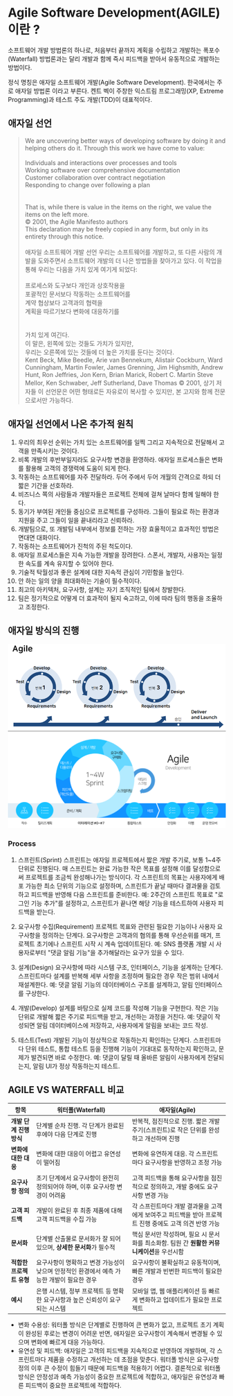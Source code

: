 # Agile Software Development(AGILE)이란 ?

소프트웨어 개발 방법론의 하나로, 처음부터 끝까지 계획을 수립하고 개발하는 폭포수(Waterfall) 방법론과는 달리 개발과 함께 즉시 피드백을 받아서 유동적으로 개발하는 방법이다.

정식 명칭은 애자일 소프트웨어 개발(Agile Software Development). 한국에서는 주로 애자일 방법론 이라고 부른다. 켄트 벡이 주창한 익스트림 프로그래밍(XP, Extreme Programming)과 테스트 주도 개발(TDD)이 대표적이다.

## 애자일 선언

> We are uncovering better ways of developing software by doing it and helping others do it.
Through this work we have come to value:
<br><br>
 Individuals and interactions over processes and tools <br>
Working software over comprehensive documentation <br>
Customer collaboration over contract negotiation <br>
Responding to change over following a plan <br>
<br><br>
That is, while there is value in the items on the right, we value the items on the left more.<br>
© 2001, the Agile Manifesto authors <br>
This declaration may be freely copied in any form, but only in its entirety through this notice.
<br><br>
애자일 소프트웨어 개발 선언
우리는 소프트웨어를 개발하고, 또 다른 사람의 개발을 도와주면서 소프트웨어 개발의 더 나은 방법들을 찾아가고 있다.
이 작업을 통해 우리는 다음을 가치 있게 여기게 되었다:
<br><br>
프로세스와 도구보다 개인과 상호작용을 <br>
포괄적인 문서보다 작동하는 소프트웨어를 <br>
계약 협상보다 고객과의 협력을 <br>
계획을 따르기보다 변화에 대응하기를 <br>
<br><br>
가치 있게 여긴다.<br>
이 말은, 왼쪽에 있는 것들도 가치가 있지만,<br>
우리는 오른쪽에 있는 것들에 더 높은 가치를 둔다는 것이다. <br>
Kent Beck, Mike Beedle, Arie van Bennekum, Alistair Cockburn, Ward Cunningham, Martin Fowler,
James Grenning, Jim Highsmith, Andrew Hunt, Ron Jeffries, Jon Kern, Brian Marick, Robert C. Martin
Steve Mellor, Ken Schwaber, Jeff Sutherland, Dave Thomas
© 2001, 상기 저자들
이 선언문은 어떤 형태로든 자유로이 복사할 수 있지만, 본 고지와 함께 전문으로서만 가능하다.

## 애자일 선언에서 나온 추가적 원칙

1. 우리의 최우선 순위는 가치 있는 소프트웨어를 일찍 그리고 지속적으로 전달해서 고객을 만족시키는 것이다.
2. 비록 개발의 후반부일지라도 요구사항 변경을 환영하라. 애자일 프로세스들은 변화를 활용해 고객의 경쟁력에 도움이 되게 한다.
3. 작동하는 소프트웨어를 자주 전달하라. 두어 주에서 두어 개월의 간격으로 하되 더 짧은 기간을 선호하라.
4. 비즈니스 쪽의 사람들과 개발자들은 프로젝트 전체에 걸쳐 날마다 함께 일해야 한다.
5. 동기가 부여된 개인들 중심으로 프로젝트를 구성하라. 그들이 필요로 하는 환경과 지원을 주고 그들이 일을 끝내리라고 신뢰하라.
6. 개발팀으로, 또 개발팀 내부에서 정보를 전하는 가장 효율적이고 효과적인 방법은 면대면 대화이다.
7. 작동하는 소프트웨어가 진척의 주된 척도이다.
8. 애자일 프로세스들은 지속 가능한 개발을 장려한다. 스폰서, 개발자, 사용자는 일정한 속도를 계속 유지할 수 있어야 한다.
9. 기술적 탁월성과 좋은 설계에 대한 지속적 관심이 기민함을 높인다.
10. 안 하는 일의 양을 최대화하는 기술이 필수적이다.
11. 최고의 아키텍처, 요구사항, 설계는 자기 조직적인 팀에서 창발한다.
12. 팀은 정기적으로 어떻게 더 효과적이 될지 숙고하고, 이에 따라 팀의 행동을 조율하고 조정한다.

## 애자일 방식의 진행

![Agile1](images/Agile1.png)
![Agile2](images/Agile2.png)

### Process

1. 스프린트(Sprint)
스프린트는 애자일 프로젝트에서 짧은 개발 주기로, 보통 1~4주 단위로 진행된다.
매 스프린트는 완료 가능한 작은 목표를 설정해 이를 달성함으로써 프로젝트를 조금씩 완성해나가는 방식이다.
각 스프린트의 목표는 사용자에게 배포 가능한 최소 단위의 기능으로 설정하며, 스프린트가 끝날 때마다 결과물을 검토하고 피드백을 반영해 다음 스프린트를 준비한다.
예: 2주간의 스프린트 목표로 "로그인 기능 추가"를 설정하고, 스프린트가 끝나면 해당 기능을 테스트하여 사용자 피드백을 받는다.

2. 요구사항 수집(Requirement)
프로젝트 목표와 관련된 필요한 기능이나 사용자 요구사항을 정의하는 단계다.
요구사항은 고객과의 협의를 통해 우선순위를 매겨, 프로젝트 초기에나 스프린트 시작 시 계속 업데이트된다.
예: SNS 플랫폼 개발 시 사용자로부터 "댓글 알림 기능"을 추가해달라는 요구가 있을 수 있다.

3. 설계(Design)
요구사항에 따라 시스템 구조, 인터페이스, 기능을 설계하는 단계다.
스프린트마다 설계를 반복해 세부 사항을 조정하며 필요한 경우 작은 범위 내에서 재설계한다.
예: 댓글 알림 기능의 데이터베이스 구조를 설계하고, 알림 인터페이스를 구상한다.

4. 개발(Develop)
설계를 바탕으로 실제 코드를 작성해 기능을 구현한다.
작은 기능 단위로 개발해 짧은 주기로 피드백을 받고, 개선하는 과정을 거친다.
예: 댓글이 작성되면 알림 데이터베이스에 저장하고, 사용자에게 알림을 보내는 코드 작성.

5. 테스트(Test)
개발된 기능이 정상적으로 작동하는지 확인하는 단계다.
스프린트마다 단위 테스트, 통합 테스트 등을 진행해 기능이 기대대로 동작하는지 확인하고, 문제가 발견되면 바로 수정한다.
예: 댓글이 달릴 때 올바른 알림이 사용자에게 전달되는지, 알림 UI가 정상 작동하는지 테스트.


## AGILE VS WATERFALL 비교

| **항목**               | **워터폴(Waterfall)**                                                                                                       | **애자일(Agile)**                                                                                                                      |
|------------------------|----------------------------------------------------------------------------------------------------------------------------|-----------------------------------------------------------------------------------------------------------------------------------------|
| **개발 단계 진행 방식** | 단계별 순차 진행. 각 단계가 완료된 후에야 다음 단계로 진행                                                                   | 반복적, 점진적으로 진행. 짧은 개발 주기(스프린트)로 작은 단위를 완성하고 개선하며 진행                                                 |
| **변화에 대한 대응**    | 변화에 대한 대응이 어렵고 유연성이 떨어짐                                                                                   | 변화에 유연하게 대응. 각 스프린트마다 요구사항을 반영하고 조정 가능                                                                     |
| **요구사항 정의**       | 초기 단계에서 요구사항이 완전히 정의되어야 하며, 이후 요구사항 변경이 어려움                                                  | 고객 피드백을 통해 요구사항을 점진적으로 정의하고, 개발 중에도 요구사항 변경 가능                                                       |
| **고객 피드백**         | 개발이 완료된 후 최종 제품에 대해 고객 피드백을 수집 가능                                                                     | 각 스프린트마다 개발 결과물을 고객에게 보여주고 피드백을 받아 프로젝트 진행 중에도 고객 의견 반영 가능                                   |
| **문서화**             | 단계별 산출물로 문서화가 잘 되어 있으며, **상세한 문서화**가 필수적                                                           | 핵심 문서만 작성하며, 필요 시 문서화를 최소화함. 팀원 간 **원활한 커뮤니케이션**을 우선시함                                              |
| **적합한 프로젝트 유형** | 요구사항이 명확하고 변경 가능성이 낮으며 안정적인 환경에서 예측 가능한 개발이 필요한 경우                                       | 요구사항이 불확실하고 유동적이며, 빠른 개발과 빈번한 피드백이 필요한 경우                                                              |
| **예시**               | 은행 시스템, 정부 프로젝트 등 명확한 요구사항과 높은 신뢰성이 요구되는 시스템                                                | 모바일 앱, 웹 애플리케이션 등 빠르게 변화하고 업데이트가 필요한 프로젝트                                                               |


- 변화 수용성: 워터폴 방식은 단계별로 진행하여 큰 변화가 없고, 프로젝트 초기 계획이 완성된 후로는 변경이 어려운 반면, 애자일은 요구사항이 계속해서 변경될 수 있으며 변화에 빠르게 대응 가능하다.
- 유연성 및 피드백: 애자일은 고객의 피드백을 지속적으로 반영하여 개발하며, 각 스프린트마다 제품을 수정하고 개선하는 데 초점을 맞춘다. 워터폴 방식은 요구사항 정의 이후 큰 수정이 힘들기 때문에 피드백을 적용하기 어렵다.
결론적으로 워터폴 방식은 안정성과 예측 가능성이 중요한 프로젝트에 적합하고, 애자일은 유연성과 빠른 피드백이 중요한 프로젝트에 적합하다.
